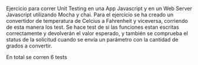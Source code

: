 Ejercicio para correr Unit Testing en una App Javascript y en un Web Server Javascript utilizando Mocha y chai.
Para el ejercicio se ha creado un convertidor de temperatura de Celcius a Fahrenheit y viceversa, corriendo de esta manera los test.
Se hace test de si las funciones estan escritas correctamente y devolverán el valor esperado, y también se comprueba el status de la solicitud cuando se envía un parámetro con la cantidad de grados a convertir.

En total se corren 6 tests
